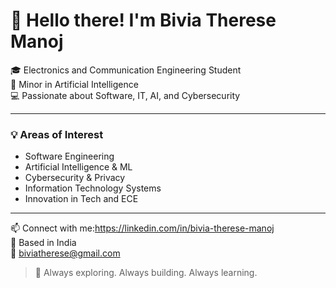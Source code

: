 # 👋 Hello there! I'm Bivia Therese Manoj

🎓 Electronics and Communication Engineering Student  
🎯 Minor in Artificial Intelligence  
💻 Passionate about Software, IT, AI, and Cybersecurity

---

### 💡 Areas of Interest
- Software Engineering  
- Artificial Intelligence & ML  
- Cybersecurity & Privacy  
- Information Technology Systems  
- Innovation in Tech and ECE  

---

📫 Connect with me:https://linkedin.com/in/bivia-therese-manoj  
📍 Based in India  
📧 biviatherese@gmail.com 

> 🌱 Always exploring. Always building. Always learning.

